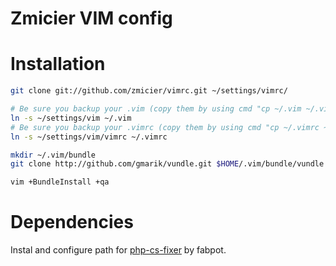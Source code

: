 Zmicier VIM config
==================

# Installation

```bash
git clone git://github.com/zmicier/vimrc.git ~/settings/vimrc/

# Be sure you backup your .vim (copy them by using cmd "cp ~/.vim ~/.vim.backup")
ln -s ~/settings/vim ~/.vim
# Be sure you backup your .vimrc (copy them by using cmd "cp ~/.vimrc ~/.vimrc.backup")
ln -s ~/settings/vim/vimrc ~/.vimrc

mkdir ~/.vim/bundle
git clone http://github.com/gmarik/vundle.git $HOME/.vim/bundle/vundle

vim +BundleInstall +qa

```

# Dependencies

Instal and configure path for [php-cs-fixer](https://github.com/fabpot/PHP-CS-Fixer) by fabpot.
